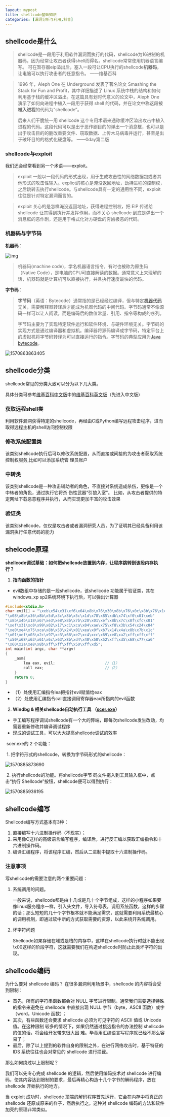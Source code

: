 ```yaml
---
layout: mypost
title: shellcode基础知识
categories: [漏洞分析与利用,科普]
---
```




## shellcode是什么



> shellcode是一段用于利用软件漏洞而执行的代码，shellcode为16进制的机器码，因为经常让攻击者获得shell而得名。shellcode常常使用机器语言编写。 可在暂存器eip溢出后，塞入一段可让CPU执行的shellcode**机器码**，让电脑可以执行攻击者的任意指令。		——维基百科



> 1996 年，Aleph One 在 Underground 发表了著名论文 Smashing the Stack for Fun and Profit，其中详细描述了 Linux 系统中栈的结构和如何利用基于栈的缓冲区溢出。在这篇具有划时代意义的论文中，Aleph One 演示了如何向进程中植入一段用于获得 shell 的代码，并在论文中称这段被**植入进程**的代码为“shellcode”。
> 
> 后来人们干脆统一用 shellcode 这个专用术语来通称缓冲区溢出攻击中植入进程的代码。这段代码可以是出于恶作剧目的的弹出一个消息框，也可以是出于攻击目的的删改重要文件、窃取数据、上传木马病毒并运行，甚至是出于破坏目的的格式化硬盘等。		——0day第二版





### shellcode与exploit

我们还会经常看到另一个术语——exploit。

> exploit 一般以一段代码的形式出现，用于生成攻击性的网络数据包或者其他形式的攻击性输入。expliot的核心是淹没返回地址，劫持进程的控制权，之后跳转去执行shellcode。与shellcode具有一定的通用性不同，exploit 往往是针对特定漏洞而言的。

> exploit 关心的是怎样淹没返回地址，获得进程控制权，把 EIP 传递给 shellcode 让其得到执行并发挥作用，而不关心 shellcode 到底是弹出一个消息框的恶作剧，还是用于格式化对方硬盘的穷凶极恶的代码。



### 机器码与字节码

**机器码**：

![img](14533806436249.png)

> 机器码(machine code)，学名机器语言指令，有时也被称为原生码（Native Code），是电脑的CPU可直接解读的数据。通常意义上来理解的话，机器码就是计算机可以直接执行，并且执行速度最快的代码。



**字节码**：

> **字节码**（英语：Bytecode）通常指的是已经经过编译，但与特定[机器代码](https://zh.wikipedia.org/wiki/機器碼)无关，需要解释器转译后才能成为机器代码的中间代码。字节码通常不像源码一样可以让人阅读，而是编码后的数值常量、引用、指令等构成的序列。
>
> 字节码主要为了实现特定软件运行和软件环境、与硬件环境无关。字节码的实现方式是通过编译器和虚拟机。编译器将源码编译成字节码，特定平台上的虚拟机将字节码转译为可以直接运行的指令。字节码的典型应用为[Java bytecode](https://zh.wikipedia.org/wiki/Java_bytecode)。

![1570863863405](1570863863405.png)





## shellcode分类

shellcode常见的分类大致可以分为以下几大类。

具体分类可参考[维基百科中文版](https://zh.wikipedia.org/wiki/Shellcode)中的[维基百科英文版](https://en.wikipedia.org/wiki/Shellcode)（先进入中文版）



### 获取远程shell类

利用软件漏洞获得特定的shellcode，再经由C或Python编写远程攻击程序，进而取得远程主机的shell访问控制权限



### 修改系统配置类

该类别shellcode执行后可以修改系统配置，从而直接或间接的为攻击者获取系统控制权服务,比如可以添加系统管 理员账户



### 中转类

该类别shellcode是一种攻击辅助者的角色，不直接对系统造成杀伤，更像是一个中转者的角色，通过执行它将杀 伤性武器“引狼入室”。 比如，从攻击者提供的特定网址下载恶意程序并执行，从而实现更加丰富的攻击效果



### 验证类

该类别shellcode，仅仅是攻击者或者漏洞研究人员，为了证明其已经具备利用该漏洞执行任意代码的能力





## shelcode原理

**shellcode调试基础：如何把shellcode放置到内存，让程序跳转到该段内存执行？**

1. **指向函数的指针**



- evil数组中存储的是一段shellcode，该shellcode 功能属于验证类，其在windows_xp sp2系统环境下执行后，可以弹出计算器

```c
#include<stdio.h>
char evil[] = "\xeb\x54\x31\xf6\x64\x8b\x76\x30\x8b\x76\x0c\x8b\x76\x1c\x8b\x6e"
"\x08\x8b\x36\x8b\x5d\x3c\x8b\x5c\x1d\x78\x85\xdb\x74\xf0\x01\xeb"
"\x8b\x4b\x18\x67\xe3\xe8\x8b\x7b\x20\x01\xef\x8b\x7c\x8f\xfc\x01"
"\xef\x31\xc0\x99\x02\x17\xc1\xca\x04\xae\x75\xf8\x3b\x54\x24\x04"
"\xe0\xe4\x75\xca\x8b\x53\x24\x01\xea\x0f\xb7\x14\x4a\x8b\x7b\x1c"
"\x01\xef\x03\x2c\x97\xc3\x68\xe7\xc4\xcc\x69\xe8\xa2\xff\xff\xff"
"\x50\x68\x63\x61\x6c\x63\x8b\xd4\x40\x50\x52\xff\xd5\x68\x77\xa6"
"\x60\x2a\xe8\x8b\xff\xff\xff\x50\xff\xd5"; 
int main(int argc, char **argv) 
{
	_asm{
		lea eax, evil;						//（1）
		call eax;							//（2）
	}
	return 0;
}
```

- （1）处使用汇编指令lea把指针evil赋值给eax
- （2）处使用汇编指令call直接调用寄存器eax所指向的evil函数

  



2. **Windbg & 相关shellcode自动执行工具 （[scer.exe](https://pan.baidu.com/s/1oJ0WWq-r_1jC-5rzEVn6jA)）**

- 手工编写程序调试shellcode有一个大的弊端，即每次shellcode发生改动，均需要重新修改并编译调试程序 
- 现成的调试工具，可以大大提高shellcode调试的效率

​    scer.exe的 2 个功能：

​     1. 把字符形式的shellcode，转换为字节码形式的shellcode：

![1570885873690](1570885873690.png)



​    2. 执行shellcode的功能。将shellcode字节 码文件拖入到工具输入框中，点击“执行 Shellcode”按钮，shellcode便可以得到执行：

![1570885936195](1570885936195.png)









## shellcode编写

Shellcode编写方式基本有3种：

1. 直接编写十六进制操作码（不现实）；
2. 采用像C这样的高级语言编写程序，编译后，进行反汇编以获取汇编指令和十六进制操作码。
3. 编译汇编程序，将该程序汇编，然后从二进制中提取十六进制操作码。

### 注意事项

写shellcode的需要注意的两个重要问题：

1. 系统调用的问题。

   一般来说，shellcode都是由十几或是几十个字节组成，这样的小程序如果要像linux服务程序一样，引入头文件，导入符号表，调用系统函数，这样的步骤的话；那么短短的几十个字节根本就不能满足需求，这就需要利用系统最核心的调用机制，即通过软中断的方式获取需要的资源，以此来绕开系统调用。
   
   

2. 坏字符问题

   Shellcode如果存储在堆或是栈的内存中，这样在shellcode执行时就不能出现\x00这样的阶段字符，这就需要我们在构造shellcode时防止此类坏字符的出现。



## shellcode编码

为什么要对 shellcode 编码？
在很多漏洞利用场景中，shellcode 的内容将会受到限制：

- 首先，所有的字符串函数都会对 NULL 字节进行限制。通常我们需要选择特殊的指令来避免在 shellcode 中直接出现 NULL 字节（byte，ASCII 函数）或字（word，Unicode 函数）；
- 其次，有些函数还会要求 shellcode 必须为可见字符的 ASCII 值或 Unicode 值。在这种限制
  较多的情况下，如果仍然通过挑选指令的办法控制 shellcode 的值的话，将会给开发带来很大困
  难。毕竟用汇编语言写程序就已经不那么容易了；
- 最后，除了以上提到的软件自身的限制之外，在进行网络攻击时，基于特征的 IDS 系统往往也会对常见的 shellcode 进行拦截。



那么如何绕过以上限制呢？

我们可以先专心完成 shellcode 的逻辑，然后使用编码技术对 shellcode 进行编码，使其内容达到限制的要求，最后再精心构造十几个字节的解码程序，放在 shellcode 开始执行的地方。

当 exploit 成功时，shellcode 顶端的解码程序首先运行，它会在内存中将真正的 shellcode 还原成原来的样子，然后执行之。这种对 shellcode 编码的方法和软件加壳的原理非常类似。